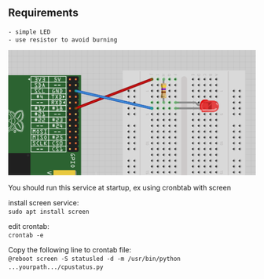 ## Requirements
    - simple LED
    - use resistor to avoid burning

![layout](pics/layout.png)

You should run this service at startup, ex using cronbtab with screen

install screen service: <br>
`sudo apt install screen`

edit crontab:  <br>
`crontab -e`

Copy the following line to crontab file: <br>
`@reboot screen -S statusled -d -m /usr/bin/python ...yourpath.../cpustatus.py`
